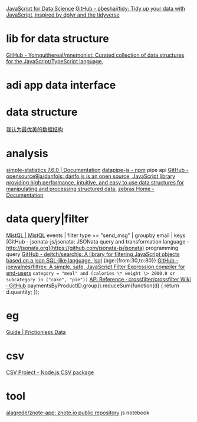 [JavaScript for Data Science](http://js4ds.org/)
[GitHub - pbeshai/tidy: Tidy up your data with JavaScript, inspired by dplyr and the tidyverse](https://github.com/pbeshai/tidy)
# lib for data structure
[GitHub - Yomguithereal/mnemonist: Curated collection of data structures for the JavaScript/TypeScript language.](https://github.com/Yomguithereal/mnemonist)
# adi app data interface
# data structure
[我认为最优美的数据结构](https://mp.weixin.qq.com/s?__biz=MzUyNjQxNjYyMg==&mid=2247500524&idx=2&sn=b89dc220748935365046c1eef511c31e&chksm=fa0dad6dcd7a247b24db153c7fccc219b6a86816dc50c5194080194786352cfd462ac5e78c2c&&xtrack=1&scene=90&subscene=93&sessionid=1620055330&clicktime=1620056956&enterid=1620056956#rd)
# analysis
[simple-statistics 7.6.0 | Documentation](https://simplestatistics.org/docs/)
[datapipe-js - npm](https://www.npmjs.com/package/datapipe-js)
	pipe api
[GitHub - opensource9ja/danfojs: danfo.js is an open source, JavaScript library providing high performance, intuitive, and easy to use data structures for manipulating and processing structured data.](https://github.com/opensource9ja/danfojs)
[zebras Home - Documentation](https://zebrasjs.com/index.html)

# data query|filter
[MistQL | MistQL](https://www.mistql.com/)
	events | filter type == "send_msg" | groupby email | keys
[GitHub - jsonata-js/jsonata: JSONata query and transformation language - http://jsonata.org](https://github.com/jsonata-js/jsonata)
	programming query
[GitHub - deitch/searchjs: A library for filtering JavaScript objects based on a json SQL-like language, jsql](https://github.com/deitch/searchjs)
	{age:{from:30,to:80}}
[GitHub - joewalnes/filtrex: A simple, safe, JavaScript Filter Expression compiler for end-users](https://github.com/joewalnes/filtrex)
	`category = "meal" and (calories \* weight \> 2000.0 or subcategory in ("cake", "pie"))`
[API Reference · crossfilter/crossfilter Wiki · GitHub](https://github.com/crossfilter/crossfilter/wiki/API-Reference)
	paymentsByProductID.group().reduceSum(function(d) { return d.quantity; });
# eg
[Guide | Frictionless Data](https://frictionlessdata.io/guide/#validation)
# csv
[CSV Project - Node.js CSV package](https://csv.js.org/)
# tool
[alagrede/znote-app: znote.io public repository](https://github.com/alagrede/znote-app)
	js notebook